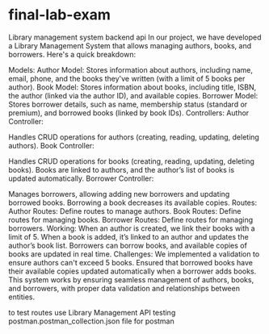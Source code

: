 # final-lab-exam
Library management system backend api
In our project, we have developed a Library Management System that allows managing authors, books, and borrowers. Here's a quick breakdown:

Models:
Author Model:
Stores information about authors, including name, email, phone, and the books they've written (with a limit of 5 books per author).
Book Model:
Stores information about books, including title, ISBN, the author (linked via the author ID), and available copies.
Borrower Model:
Stores borrower details, such as name, membership status (standard or premium), and borrowed books (linked by book IDs).
Controllers:
Author Controller:

Handles CRUD operations for authors (creating, reading, updating, deleting authors).
Book Controller:

Handles CRUD operations for books (creating, reading, updating, deleting books).
Books are linked to authors, and the author’s list of books is updated automatically.
Borrower Controller:

Manages borrowers, allowing adding new borrowers and updating borrowed books.
Borrowing a book decreases its available copies.
Routes:
Author Routes: Define routes to manage authors.
Book Routes: Define routes for managing books.
Borrower Routes: Define routes for managing borrowers.
Working:
When an author is created, we link their books with a limit of 5.
When a book is added, it’s linked to an author and updates the author’s book list.
Borrowers can borrow books, and available copies of books are updated in real time.
Challenges:
We implemented a validation to ensure authors can't exceed 5 books.
Ensured that borrowed books have their available copies updated automatically when a borrower adds books.
This system works by ensuring seamless management of authors, books, and borrowers, with proper data validation and relationships between entities.


to test routes use Library Management API testing postman.postman_collection.json file for postman